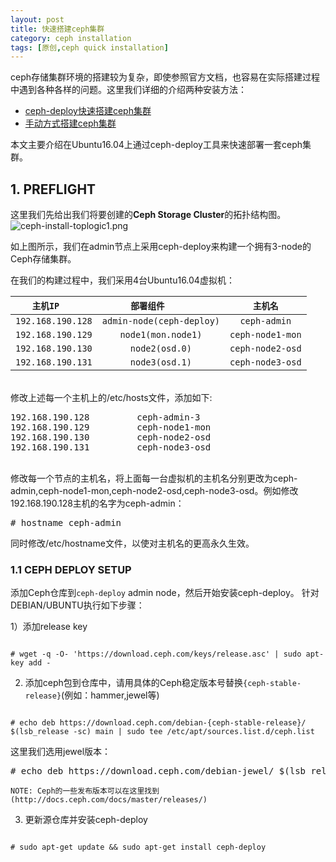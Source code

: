 ```yaml
--- 
layout: post
title: 快速搭建ceph集群
category: ceph installation
tags: [原创,ceph quick installation]
---
```


ceph存储集群环境的搭建较为复杂，即使参照官方文档，也容易在实际搭建过程中遇到各种各样的问题。这里我们详细的介绍两种安装方法：
* [ceph-deploy快速搭建ceph集群](https://mceph.github.io/ceph%20installation/2017/06/20/ceph-install-quick.html)
* [手动方式搭建ceph集群](https://mceph.github.io/ceph%20installation/2017/06/21/ceph-install-manual.html)

本文主要介绍在Ubuntu16.04上通过ceph-deploy工具来快速部署一套ceph集群。

## 1. PREFLIGHT

这里我们先给出我们将要创建的**Ceph Storage Cluster**的拓扑结构图。
![ceph-install-toplogic1.png](https://mceph.github.io/assets/images/2017/ceph-inst/ceph-inst-toplogic-1.png)

如上图所示，我们在admin节点上采用ceph-deploy来构建一个拥有3-node的Ceph存储集群。

在我们的构建过程中，我们采用4台Ubuntu16.04虚拟机：

|        ``主机IP``          |         ``部署组件``             |     ``主机名``      |
|:--------------------------:|:-------------------------------:|:------------------:|
| ``192.168.190.128``        | ``admin-node(ceph-deploy)``     |   ``ceph-admin``   |
| ``192.168.190.129``        | ``node1(mon.node1)``            |  ``ceph-node1-mon``|
| ``192.168.190.130``        | ``node2(osd.0)``                |  ``ceph-node2-osd``|
| ``192.168.190.131``        | ``node3(osd.1)``                |  ``ceph-node3-osd``|

<br />
修改上述每一个主机上的/etc/hosts文件，添加如下:
<pre>
192.168.190.128         ceph-admin-3
192.168.190.129         ceph-node1-mon
192.168.190.130         ceph-node2-osd
192.168.190.131         ceph-node3-osd
</pre>
<br />
修改每一个节点的主机名，将上面每一台虚拟机的主机名分别更改为ceph-admin,ceph-node1-mon,ceph-node2-osd,ceph-node3-osd。例如修改192.168.190.128主机的名字为ceph-admin：
<pre>
# hostname ceph-admin
</pre>
同时修改/etc/hostname文件，以使对主机名的更高永久生效。

### 1.1 CEPH DEPLOY SETUP
添加Ceph仓库到``ceph-deploy`` admin node，然后开始安装ceph-deploy。
针对DEBIAN/UBUNTU执行如下步骤：

1）添加release key
<pre><code>
# wget -q -O- 'https://download.ceph.com/keys/release.asc' | sudo apt-key add -
</code></pre> 

2) 添加ceph包到仓库中，请用具体的Ceph稳定版本号替换``{ceph-stable-release}``(例如：hammer,jewel等)
<pre><code>
# echo deb https://download.ceph.com/debian-{ceph-stable-release}/ $(lsb_release -sc) main | sudo tee /etc/apt/sources.list.d/ceph.list
</code></pre>

这里我们选用jewel版本：
<pre>
# echo deb https://download.ceph.com/debian-jewel/ $(lsb_release -sc) main | sudo tee /etc/apt/sources.list.d/ceph.list
</pre>
``NOTE: Ceph的一些发布版本可以在这里找到(http://docs.ceph.com/docs/master/releases/)``

3) 更新源仓库并安装ceph-deploy
<pre><code>
# sudo apt-get update && sudo apt-get install ceph-deploy
</code></pre>